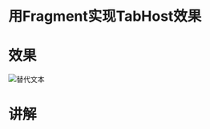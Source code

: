 用Fragment实现TabHost效果
=========================

效果
====
![替代文本](http://fangjie.info/upload/images/tabhost.png "TabHost效果")

讲解
===


